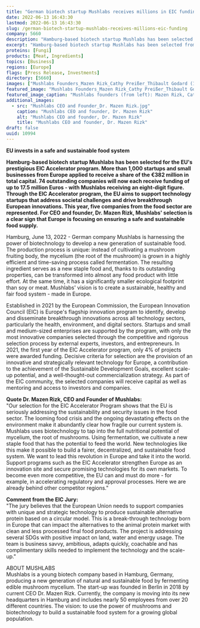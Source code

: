 ```yaml
---
title: "German biotech startup Mushlabs receives millions in EIC funding"
date: 2022-06-13 16:43:30
lastmod: 2022-06-13 16:43:30
slug: /german-biotech-startup-mushlabs-receives-millions-eic-funding
company: 5660
description: "Hamburg-based biotech startup Mushlabs has been selected from more than 1,000 startups for the EU's prestigious EIC Accelerator program to receive up to €17.5 million of the program's €382 million in total capital."
excerpt: "Hamburg-based biotech startup Mushlabs has been selected from more than 1,000 startups for the EU's prestigious EIC Accelerator program to receive up to €17.5 million of the program's €382 million in total capital."
proteins: [Fungi]
products: [Meat, Ingredients]
topics: [Business]
regions: [Europe]
flags: [Press Release, Investments]
directory: [5660]
images: ["Mushlabs Founders_Mazen Rizk_Cathy Preißer_Thibault Godard (1).jpg","Mushlabs CEO and Founder_Dr. Mazen Rizk.jpg"]
featured_image: "Mushlabs Founders_Mazen Rizk_Cathy Preißer_Thibault Godard (1).jpg"
featured_image_caption: "Mushlabs founders (from left): Mazen Rizk, Cathy Preißer, Thibault Godard."
additional_images:
  - src: "Mushlabs CEO and Founder_Dr. Mazen Rizk.jpg"
    caption: "Mushlabs CEO and founder, Dr. Mazen Rizk"
    alt: "Mushlabs CEO and founder, Dr. Mazen Rizk"
    title: "Mushlabs CEO and founder, Dr. Mazen Rizk"
draft: false
uuid: 10994
---
```

**EU invests in a safe and sustainable food system**

**Hamburg-based biotech startup Mushlabs has been selected for the EU\'s
prestigious EIC Accelerator program. More than 1,000 startups and small
businesses from Europe applied to receive a share of the €382 million in
total capital. 74 outstanding companies will now each receive funding of
up to 17.5 million Euros - with Mushlabs receiving an eight-digit
figure. Through the EIC Accelerator program, the EU aims to support
technology startups that address societal challenges and drive
breakthrough European innovations. This year, five companies from the
food sector are represented. For CEO and founder, Dr. Mazen Rizk,
Mushlabs' selection is a clear sign that Europe is focusing on ensuring
a safe and sustainable food supply.**

Hamburg, June 13, 2022 - German company Mushlabs is harnessing the power
of biotechnology to develop a new generation of sustainable food. The
production process is unique: instead of cultivating a mushroom fruiting
body, the mycelium (the root of the mushroom) is grown in a highly
efficient and time-saving process called fermentation. The resulting
ingredient serves as a new staple food and, thanks to its outstanding
properties, can be transformed into almost any food product with little
effort. At the same time, it has a significantly smaller ecological
footprint than soy or meat. Mushlabs\' vision is to create a
sustainable, healthy and fair food system - made in Europe.

Established in 2021 by the European Commission, the European Innovation
Council (EIC) is Europe\'s flagship innovation program to identify,
develop and disseminate breakthrough innovations across all technology
sectors, particularly the health, environment, and digital sectors.
Startups and small and medium-sized enterprises are supported by the
program, with only the most innovative companies selected through the
competitive and rigorous selection process by external experts,
investors, and entrepreneurs. In 2021, the first year of the EIC
Accelerator program, only 4% of projects were awarded funding. Decisive
criteria for selection are the provision of an innovative and
strategically relevant technology for Europe, a contribution to the
achievement of the Sustainable Development Goals, excellent scale-up
potential, and a well-thought-out commercialization strategy. As part of
the EIC community, the selected companies will receive capital as well
as mentoring and access to investors and companies.

**Quote Dr. Mazen Rizk, CEO and Founder of Mushlabs:**\
"Our selection for the EIC Accelerator Program shows that the EU is
seriously addressing the sustainability and security issues in the food
sector. The looming food crisis and the ongoing devastating effects on
the environment make it abundantly clear how fragile our current system
is. Mushlabs uses biotechnology to tap into the full nutritional
potential of mycelium, the root of mushrooms. Using fermentation, we
cultivate a new staple food that has the potential to feed the world.
New technologies like this make it possible to build a fairer,
decentralized, and sustainable food system. We want to lead this
revolution in Europe and take it into the world. Support programs such
as the EIC Accelerator strengthen Europe as an innovation site and
secure promising technologies for its own markets. To become even more
competitive, the EU can and must do more - for example, in accelerating
regulatory and approval processes. Here we are already behind other
competitor regions.\"

**Comment from the EIC Jury:**\
"The jury believes that the European Union needs to support companies
with unique and strategic technology to produce sustainable alternative
protein based on a circular model. This is a break-through technology
born in Europe that can impact the alternatives to the animal protein
market with clean and less processed final food products. The project is
addressing several SDGs with positive impact on land, water and energy
usage. The team is business savvy, ambitious, adapts quickly, coachable
and has complimentary skills needed to implement the technology and the
scale-up."

ABOUT MUSHLABS\
Mushlabs is a young biotech company based in Hamburg, Germany, producing
a new generation of natural and sustainable food by fermenting edible
mushroom mycelium. The start-up was founded in Berlin in 2018 by current
CEO Dr. Mazen Rizk. Currently, the company is moving into its new
headquarters in Hamburg and includes nearly 50 employees from over 20
different countries. The vision: to use the power of mushrooms and
biotechnology to build a sustainable food system for a growing global
population.
